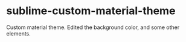 # sublime-custom-material-theme
Custom material theme. Edited the background color, and some other elements.
